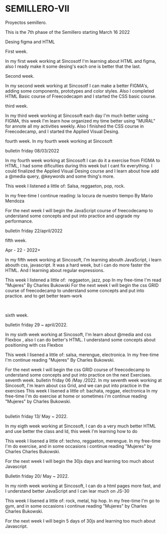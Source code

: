# SEMILLERO-VII

Proyectos semillero.

This is the 7th phase of the Semillero starting March 16 2022

Desing figma and HTML


First week.


In my first week working at Sincosotf I'm learning about HTML and figma, also I ready make it some desing's each one is better that the last. 


Second week.

In my second week working at Sincosotf I can make a better FIGMA's, adding some components, prototypes and color styles. Also I completed HTML Basic course of Freecodecapm and I started the CSS basic course.


third week.

In my third week working at Sincosoft each day I'm much better using FIGMA, this week I'm learn how organized my time better using "MURAL" for annote all my activities weekly. Also I finished the CSS course in Freecodecamp, and I started the Applied Visual Desing. 


fourth week.
 In my fourth week working at Sincosoft

 bulletin friday 08/03/2022



 
In my fourth week working at Sincosoft I can do it a exercise from FIGMA to HTML, I had some dificulties during this week but I cant fix everything. I could finalized the Applied Visual Desing course and I learn about how add a @media query, @keywords and some thing's more.

This week I listened a little of: Salsa, reggaeton, pop, rock.

In my free-time I continue reading: la locura de nuestro tiempo By Mario Mendoza

For the next week I will begin the JavaScript course of freecodecamp to understand some concepts and put into practice and upgrade my performance.

bulletin friday 22/april/2022

fifth week.

Apr - 22 - 2022+

In my fifth week working at Sincosoft, I'm learning abouth JavaScript, i learn abouth css, javascript. It was a hard week, but i can do more faster the HTML. And I learning about regular expressions.

This week I listened a little of:  reggaeton, jazz, pop
In my free-time I'm read "Mujeres" By Charles Bukowski
For the next week I will begin the css GRID course of freecodecamp to understand some concepts and put into practice. and to get better team-work

<br>

sixth week.

bulletin friday
29 ~ april/2022.

In my sixth week working at Sincosoft, I'm learn about @media and css Flexbox , also I can do better's HTML. I understand some concepts about positioning with css Flexbox

This week I lisened a little of: salsa, merengue, electronica.
In my free-time I'm continue reading "Mujeres" By Charles Bukowski.

For the next week I will begin the css GRID course of freecodecamp to understand some concepts and put into practice on the next Exercises.
<br>
seventh week.
bulletin friday
06  /May /2022.
In my seventh week working at Sincosoft, I'm learn about  css Grid, and we can put into practice in the exercises
This week I lisened a little of: bachata, reggae,  electronica
In my free-time I'm do exercise at home or sometimes i'm continue reading "Mujeres" by Charles Bukowski.

<br>
bulletin friday
13/ May ~ 2022.

In my eigth week working at Sincosoft, I can do a very much better HTML and use better the class and Id, this week I'm learning how to do 

This week I lisened a little of: techno, reggaeton, merengue.
In my free-time I'm do exercise, and in some occasions i continue reading "Mujeres" by Charles Charles Bukowski.

For the next week I will begin the 30js days and learning too much about Javascript
<br>

Bulletin friday
20/ May ~ 2022.

In my ninth week working at Sincosoft, I can do a html pages more fast, and I understand better JavaScript and I can lear much on JS-30

This week I lisened a little of: rock, metal, hip hop.
In my free-time I'm go to gym, and in some occasions i continue reading "Mujeres" by Charles Charles Bukowski.

For the next week I will begin  5 days of 30js and learning too much about Javascript.